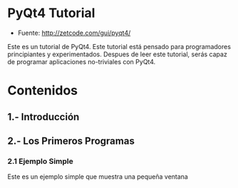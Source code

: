 # PyQt4 Tutorial

* Fuente: http://zetcode.com/gui/pyqt4/

Este es un tutorial de PyQt4. Este tutorial está pensado para programadores principiantes y
experimentados. Despues de leer este tutorial, serás capaz de programar aplicaciones
no-triviales con PyQt4.

# Contenidos


## 1.- Introducción


## 2.- Los Primeros Programas

### 2.1 Ejemplo Simple

Este es un ejemplo simple que muestra una pequeña ventana

